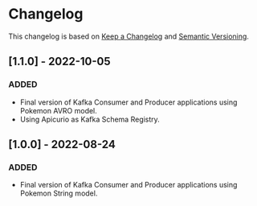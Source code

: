 # Changelog
This changelog is based on [Keep a Changelog](https://keepachangelog.com/en/1.0.0)
and [Semantic Versioning](https://semver.org/spec/v2.0.0.html).

## [1.1.0] - 2022-10-05
### ADDED
- Final version of Kafka Consumer and Producer applications using Pokemon AVRO model.
- Using Apicurio as Kafka Schema Registry.

## [1.0.0] - 2022-08-24
### ADDED
- Final version of Kafka Consumer and Producer applications using Pokemon String model.